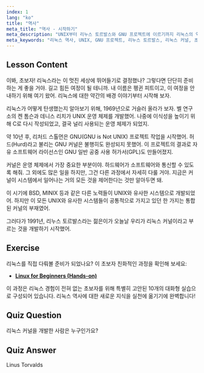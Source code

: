 ```yaml
---
index: 1
lang: "ko"
title: "역사"
meta_title: "역사 - 시작하기"
meta_description: "UNIX부터 리누스 토르발스와 GNU 프로젝트에 이르기까지 리눅스의 역사에 대해 알아보세요. 초보자를 위한 리눅스의 기원과 진화를 이해하세요."
meta_keywords: "리눅스 역사, UNIX, GNU 프로젝트, 리누스 토르발스, 리눅스 커널, 초보자 리눅스, 리눅스 튜토리얼, 리눅스 가이드"
---
```


## Lesson Content

이봐, 초보자! 리눅스라는 이 멋진 세상에 뛰어들기로 결정했나? 그렇다면 단단히 준비하는 게 좋을 거야. 길고 힘든 여정이 될 테니까. 내 이름은 펭귄 피트이고, 이 여정을 안내하기 위해 여기 왔어. 리눅스에 대한 약간의 배경 이야기부터 시작해 보자.

리눅스가 어떻게 탄생했는지 알아보기 위해, 1969년으로 거슬러 올라가 보자. 벨 연구소의 켄 톰슨과 데니스 리치가 UNIX 운영 체제를 개발했어. 나중에 이식성을 높이기 위해 C로 다시 작성되었고, 결국 널리 사용되는 운영 체제가 되었지.

약 10년 후, 리처드 스톨먼은 GNU(GNU is Not UNIX) 프로젝트 작업을 시작했어. 허드(Hurd)라고 불리는 GNU 커널은 불행히도 완성되지 못했어. 이 프로젝트의 결과로 자유 소프트웨어 라이선스인 GNU 일반 공중 사용 허가서(GPL)도 만들어졌지.

커널은 운영 체제에서 가장 중요한 부분이야. 하드웨어가 소프트웨어와 통신할 수 있도록 해줘. 그 외에도 많은 일을 하지만, 그건 다른 과정에서 자세히 다룰 거야. 지금은 커널이 시스템에서 일어나는 거의 모든 것을 제어한다는 것만 알아두면 돼.

이 시기에 BSD, MINIX 등과 같은 다른 노력들이 UNIX와 유사한 시스템으로 개발되었어. 하지만 이 모든 UNIX와 유사한 시스템들이 공통적으로 가지고 있던 한 가지는 통합된 커널의 부재였어.

그러다가 1991년, 리누스 토르발스라는 젊은이가 오늘날 우리가 리눅스 커널이라고 부르는 것을 개발하기 시작했어.

## Exercise

리눅스를 직접 다뤄볼 준비가 되었나요? 이 초보자 친화적인 과정을 확인해 보세요:

- **[Linux for Beginners (Hands-on)](https://labex.io/learn/linux)**

이 과정은 리눅스 경험이 전혀 없는 초보자를 위해 특별히 고안된 10개의 대화형 실습으로 구성되어 있습니다. 리눅스 역사에 대한 새로운 지식을 실천에 옮기기에 완벽합니다!

## Quiz Question

리눅스 커널을 개발한 사람은 누구인가요?

## Quiz Answer

Linus Torvalds
